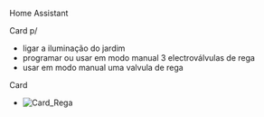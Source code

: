 Home Assistant

Card p/
- ligar a iluminação do jardim
- programar ou usar em modo manual 3 electroválvulas de rega
- usar em modo manual uma valvula de rega


Card
- ![Card_Rega](https://github.com/user-attachments/assets/ed9ec3ac-6ad1-4721-9273-c25b53e92ab2)
